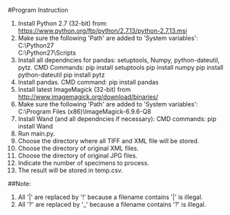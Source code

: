 #Program Instruction
1. Install Python 2.7 (32-bit) from: https://www.python.org/ftp/python/2.7.13/python-2.7.13.msi
2. Make sure the following 'Path' are added to 'System variables':
   C:\Python27\
   C:\Python27\Scripts
3. Install all dependncies for pandas: setuptools, Numpy, python-dateutil, pytz.
   CMD Commands: pip install setuptools
                 pip install numpy
                 pip install python-dateutil
                 pip install pytz
4. Install pandas.
   CMD command: pip install pandas
5. Install latest ImageMagick (32-bit) from http://www.imagemagick.org/download/binaries/
6. Make sure the following 'Path' are added to 'System variables':
   C:\Program Files (x86)\ImageMagick-6.9.6-Q8
7. Install Wand (and all dependncies if necessary):
   CMD commands: pip install Wand
8. Run main.py.
9. Choose the directory where all TIFF and XML file will be stored.
10. Choose the directory of original XML files.
11. Choose the directory of original JPG files.
12. Indicate the number of specimens to process.
13. The result will be stored in temp.csv.

##Note:
1. All '|' are replaced by '!' because a filename contains '|' is illegal.
2. All '?' are replaced by '_' because a filename contains '?' is illegal.
